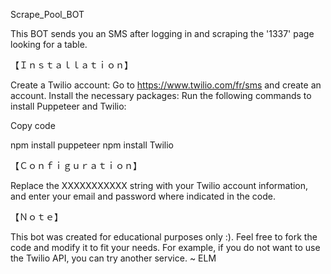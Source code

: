 Scrape_Pool_BOT

This BOT sends you an SMS after logging in and scraping the '1337' page looking for a table.

【﻿Ｉｎｓｔａｌｌａｔｉｏｎ】

Create a Twilio account: Go to https://www.twilio.com/fr/sms and create an account.
Install the necessary packages: Run the following commands to install Puppeteer and Twilio:

Copy code

npm install puppeteer
npm install Twilio

【﻿Ｃｏｎｆｉｇｕｒａｔｉｏｎ】

Replace the XXXXXXXXXXX string with your Twilio account information, and enter your email and password where indicated in the code.

【﻿Ｎｏｔｅ】

This bot was created for educational purposes only :). Feel free to fork the code and modify it to fit your needs. For example, if you do not want to use the Twilio API, you can try another service. ~ ELM

